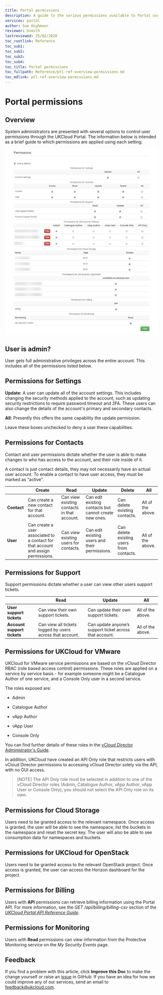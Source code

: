```yaml
---
title: Portal permissions
description: A guide to the various permissions available to Portal users and what behaviour they enable
services: portal
author: Sue Highmoor
reviewer: Gsmith
lastreviewed: 25/02/2020
toc_rootlink: Reference
toc_sub1:
toc_sub2:
toc_sub3:
toc_sub4:
toc_title: Portal permissions
toc_fullpath: Reference/ptl-ref-overview-permissions.md
toc_mdlink: ptl-ref-overview-permissions.md
---
```


# Portal permissions

## Overview

System administrators are presented with several options to control user permissions through the UKCloud Portal. The information below is intended as a brief guide to which permissions are applied using each setting.

![Portal permissions page](images/portal_permissions.png)

## User is admin?

User gets full administrative privileges across the entire account. This includes all of the permissions listed below.

## Permissions for Settings

**Update:** A user can update all of the account settings. This includes changing the security methods applied to the account, such as updating security restrictions to require password timeout and 2FA. These users can also change the details of the account's primary and secondary contacts.

**All:** Presently this offers the same capability the update permission.

Leave these boxes unchecked to deny a user these capabilities.

## Permissions for Contacts

Contact and user permissions dictate whether the user is able to make changes to who has access to the account, and their role inside of it.

A contact is just contact details, they may not necessarily have an actual user account. To enable a contact to have user access, they must be marked as "active".

&nbsp; | Create | Read | Update | Delete | All
------ | ------ | ---- | ------ | ------ | ---
**Contact** | Can create a new contact for that account. | Can view existing contacts in that account. | Can edit existing contacts but cannot create new ones. | Can delete existing contacts. | All of the above.
**User** | Can create a user associated to a contact for that account and assign permissions. | Can view existing users for contacts. | Can edit existing users and their permissions. | Can delete existing users from contacts. | All of the above.

## Permissions for Support

Support permissions dictate whether a user can view other users support tickets.

&nbsp; | Read | Update | All
------ | ---- | ------ | ---
**User support tickets** | Can view their own support tickets.| Can update their own support tickets. | All of the above.
**Account support tickets** | Can view all tickets logged by users across that account. | Can update anyone’s support ticket across that account. | All of the above.

## Permissions for UKCloud for VMware

UKCloud for VMware service permissions are based on the vCloud Director RBAC (role based access control) permissions. These roles are applied on a service by service basis - for example someone might be a Catalogue Author of one service, and a Console Only user in a second service.

The roles exposed are:

- Admin

- Catalogue Author

- vApp Author

- vApp User

- Console Only

You can find further details of these roles in the [vCloud Director Administrator's Guide](https://docs.vmware.com/en/vCloud-Director/9.7/com.vmware.vcloud.admin.doc/GUID-BC504F6B-3D38-4F25-AACF-ED584063754F.html).

In addition, UKCloud have created an API Only role that restricts users with vCloud Director permissions to accessing vCloud Director solely via the API, with no GUI access.

> [NOTE]
> The API Only role must be selected in addition to one of the vCloud Director roles (Admin, Catalogue Author, vApp Author, vApp User or Console Only); you should not select the API Only role on its own.

## Permissions for Cloud Storage

Users need to be granted access to the relevant namespace. Once access is granted, the user will be able to see the namespace, list the buckets in the namespace and reset the secret key. The user will also be able to see consumption data for namespaces and buckets.

## Permissions for UKCloud for OpenStack

Users need to be granted access to the relevant OpenStack project. Once access is granted, the user can access the Horizon dashboard for the project.

## Permissions for Billing

Users with **API** permissions can retrieve billing information using the Portal API. For more information, see the *GET /api/billing/billing-csv* section of the [*UKCloud Portal API Reference Guide*](ptl-ref-portal-api.md).

## Permissions for Monitoring

Users with **Read** permissions can view information from the Protective Monitoring service on the *My Security Events* page.

## Feedback

If you find a problem with this article, click **Improve this Doc** to make the change yourself or raise an [issue](https://github.com/UKCloud/documentation/issues) in GitHub. If you have an idea for how we could improve any of our services, send an email to <feedback@ukcloud.com>.
